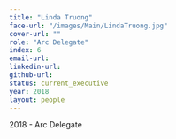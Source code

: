 ```yaml
---
title: "Linda Truong"
face-url: "/images/Main/LindaTruong.jpg"
cover-url: ""
role: "Arc Delegate"
index: 6
email-url:
linkedin-url:
github-url:
status: current_executive
year: 2018
layout: people
---
```

2018 - Arc Delegate

